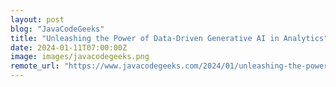 ```yaml
---
layout: post
blog: "JavaCodeGeeks"
title: "Unleashing the Power of Data-Driven Generative AI in Analytics"
date: 2024-01-11T07:00:00Z
image: images/javacodegeeks.png
remote_url: "https://www.javacodegeeks.com/2024/01/unleashing-the-power-of-data-driven-generative-ai-in-analytics.html"
---
```

